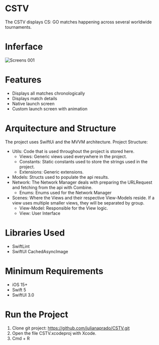 # CSTV

The CSTV displays CS: GO matches happening across several worldwide tournaments.

# Inferface
![‎Screens ‎001](https://github.com/julianaprado/CSTV/assets/50370069/a62598c5-df77-4b8f-b366-7304f7d15d44)

# Features
- Displays all matches chronologically
- Displays match details
- Native launch screen
- Custom launch screen with animation

# Arquitecture and Structure

The project uses SwiftUi and the MVVM architecture. Project Structure:

- Utils: Code that is used throughout the project is stored here.
  - Views: Generic views used everywhere in the project.
  - Constants: Static constants used to store the strings used in the project.
  - Extensions: Generic extensions.
- Models: Structs used to populate the api results.
- Network: The Network Manager deals with preparing the URLRequest and fetching from the api with Combine.
  - Enums: Enums used for the Network Manager
- Scenes: Where the Views and their respective View-Models reside. If a view uses multiple smaller views, they will be separated by group.
  - View-Model: Responsible for the View logic.
  - View: User Interface

# Libraries Used

- SwiftLint
- SwiftUI CachedAsyncImage

# Minimum Requirements

- iOS 15+
- Swift 5
- SwiftUI 3.0

# Run the Project

1. Clone git project: https://github.com/julianaprado/CSTV.git
2. Open the file CSTV.xcodeproj with Xcode.
3. Cmd + R
